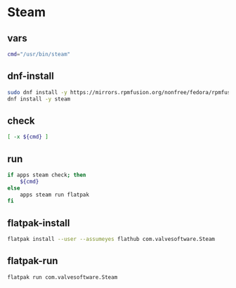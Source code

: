 # Steam


## vars
```sh
cmd="/usr/bin/steam"
```

## dnf-install
```sh
sudo dnf install -y https://mirrors.rpmfusion.org/nonfree/fedora/rpmfusion-nonfree-release-$(rpm -E %fedora).noarch.rpm
dnf install -y steam
```

## check
```sh
[ -x ${cmd} ]
```

## run
```sh
if apps steam check; then
    ${cmd}
else
    apps steam run flatpak
fi
```

## flatpak-install
```sh
flatpak install --user --assumeyes flathub com.valvesoftware.Steam
```

## flatpak-run
```sh
flatpak run com.valvesoftware.Steam
```
